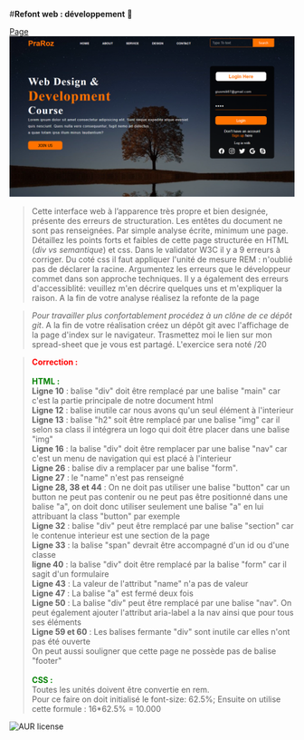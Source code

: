 #**Refont web : développement** 🚀 

[Page](https://github.com/Lav000/Refont-design)
![cover](./cover.PNG)
>Cette interface web à l’apparence très propre et bien designée, présente des erreurs de structuration. Les entêtes du document ne sont pas renseignées.
Par simple analyse écrite, minimum une page. Détaillez les points forts et faibles de cette page structurée en  HTML (_div vs semantique_) et css. Dans le validator W3C il y a 9 erreurs à corriger. Du coté css il faut appliquer l'unité de mesure REM :  n'oublié pas de déclarer la racine. Argumentez les erreurs que le développeur commet dans son approche techniques. Il y a également des erreurs d'accessiblité: veuillez m'en décrire quelques uns et m'expliquer la raison. A la fin de votre analyse réalisez la refonte de la page

> *Pour travailler plus confortablement procédez à un clône de ce dépôt git*.
> A la fin de votre réalisation créez un dépôt git avec l'affichage de la page d'index sur le navigateur.
> Trasmettez moi le lien sur mon spread-sheet que je vous est partagé. 
> L'exercice sera  noté /20



><font color="red">**Correction :**</font>\
\
<font color="green">**HTML :** </font>\
**Ligne 10** : balise "div" doit être remplacé par une balise "main" car c'est la partie principale de notre document html\
>**Ligne 12** : balise inutile car nous avons qu'un seul élément à l'interieur\
>**Ligne 13** : balise "h2" soit être remplacé par une balise "img" car il selon sa class il intégrera un logo qui doit être placer dans une balise "img"\
>**Ligne 16** : la balise "div" doit être remplacer par une balise "nav" car c'est un menu de navigation qui est placé à l'interieur\
>**Ligne 26** : balise div a remplacer par une balise "form".\
>**Ligne 27** : le "name" n'est pas renseigné\
>**Ligne 28, 38 et 44** : On ne doit pas utiliser une balise "button" car un button ne peut pas contenir ou ne peut pas être positionné dans une balise "a", on doit donc utiliser seulement une balise "a" en lui attribuant la class "button" par exemple\
>**Ligne 32** : balise "div" peut être remplacé par une balise "section" car le contenue interieur est une section de la page\
>**Ligne 33** : la balise "span" devrait être accompagné d'un id ou d'une classe\
>**ligne 40** : la balise "div" doit être remplacé par la balise "form" car il sagit d'un formulaire\
>**Ligne 43** : La valeur de l'attribut "name" n'a pas de valeur\
>**Ligne 47** : La balise "a" est fermé deux fois\
>**Ligne 50** : La balise "div" peut être remplacé par une balise "nav". On peut également ajouter l'attribut aria-label a la nav ainsi que pour tous ses éléments\
>**Ligne 59 et 60** : Les balises fermante "div" sont inutile car elles n'ont pas été ouverte\
>On peut aussi souligner que cette page ne possède pas de balise "footer"\
\
<font color="green">**CSS :** </font>\
>Toutes les unités doivent être convertie en rem.\
Pour ce faire on doit initialisé le font-size: 62.5%;
Ensuite on utilise cette formule : 16*62.5% = 10.000

![AUR license](https://img.shields.io/aur/license/c)